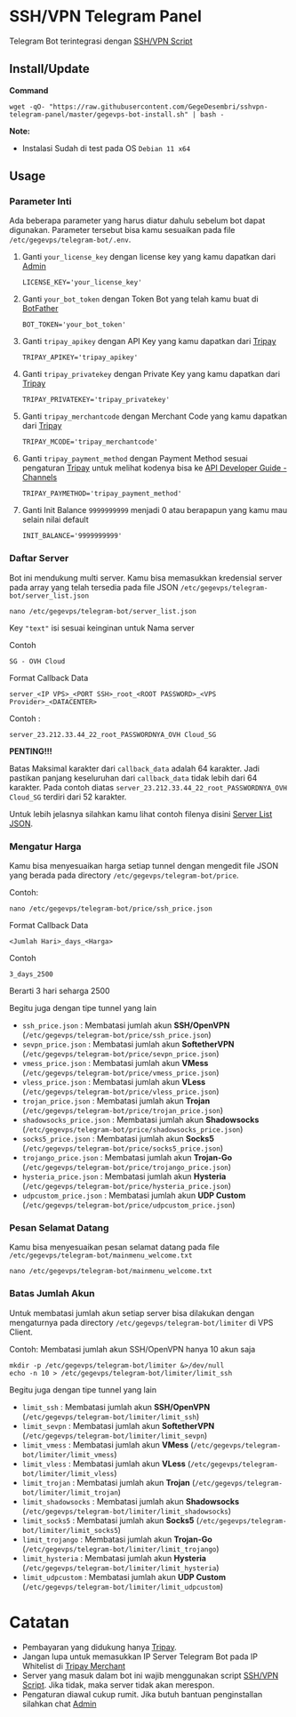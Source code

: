 # SSH/VPN Telegram Panel
Telegram Bot terintegrasi dengan [SSH/VPN Script](https://github.com/GegeDesembri/sshvpn-script)

## Install/Update

**Command**

    wget -qO- "https://raw.githubusercontent.com/GegeDesembri/sshvpn-telegram-panel/master/gegevps-bot-install.sh" | bash -

**Note:**
- Instalasi Sudah di test pada OS `Debian 11 x64`

## **Usage**

### Parameter Inti

Ada beberapa parameter yang harus diatur dahulu sebelum bot dapat digunakan. Parameter tersebut bisa kamu sesuaikan pada file `/etc/gegevps/telegram-bot/.env`.

1. Ganti `your_license_key` dengan license key yang kamu dapatkan dari [Admin](https://t.me/GegeVPS)

    `LICENSE_KEY='your_license_key'`

2. Ganti `your_bot_token` dengan Token Bot yang telah kamu buat di [BotFather](https://t.me/BotFather)

    `BOT_TOKEN='your_bot_token'`

3. Ganti `tripay_apikey` dengan API Key yang kamu dapatkan dari [Tripay](https://tripay.co.id/)

    `TRIPAY_APIKEY='tripay_apikey'`

4. Ganti `tripay_privatekey` dengan Private Key yang kamu dapatkan dari [Tripay](https://tripay.co.id/)

    `TRIPAY_PRIVATEKEY='tripay_privatekey'`

5. Ganti `tripay_merchantcode` dengan Merchant Code yang kamu dapatkan dari [Tripay](https://tripay.co.id/)

    `TRIPAY_MCODE='tripay_merchantcode'`

6. Ganti `tripay_payment_method` dengan Payment Method sesuai pengaturan [Tripay](https://tripay.co.id/) untuk melihat kodenya bisa ke [API Developer Guide - Channels](https://tripay.co.id/developer?tab=channels#channels)

    `TRIPAY_PAYMETHOD='tripay_payment_method'`

6. Ganti Init Balance `9999999999` menjadi 0 atau berapapun yang kamu mau selain nilai default

    `INIT_BALANCE='9999999999'`

### Daftar Server

Bot ini mendukung multi server. Kamu bisa memasukkan kredensial server pada array yang telah tersedia pada file JSON `/etc/gegevps/telegram-bot/server_list.json`

    nano /etc/gegevps/telegram-bot/server_list.json

Key `"text"` isi sesuai keinginan untuk Nama server

Contoh

`SG - OVH Cloud`

Format Callback Data

    server_<IP VPS>_<PORT SSH>_root_<ROOT PASSWORD>_<VPS Provider>_<DATACENTER>

Contoh :

    server_23.212.33.44_22_root_PASSWORDNYA_OVH Cloud_SG

**PENTING!!!**

Batas Maksimal karakter dari `callback_data` adalah 64 karakter. Jadi pastikan panjang keseluruhan dari `callback_data` tidak lebih dari 64 karakter. Pada contoh diatas `server_23.212.33.44_22_root_PASSWORDNYA_OVH Cloud_SG` terdiri dari 52 karakter.
    

Untuk lebih jelasnya silahkan kamu lihat contoh filenya disini [Server List JSON](https://github.com/GegeDesembri/sshvpn-telegram-panel/blob/master/example/server_list.json).

### Mengatur Harga

Kamu bisa menyesuaikan harga setiap tunnel dengan mengedit file JSON yang berada pada directory `/etc/gegevps/telegram-bot/price`.

Contoh:

    nano /etc/gegevps/telegram-bot/price/ssh_price.json

Format Callback Data

    <Jumlah Hari>_days_<Harga>

Contoh 

    3_days_2500

Berarti 3 hari seharga 2500

Begitu juga dengan tipe tunnel yang lain
- `ssh_price.json` : Membatasi jumlah akun **SSH/OpenVPN** (`/etc/gegevps/telegram-bot/price/ssh_price.json`)
- `sevpn_price.json` : Membatasi jumlah akun **SoftetherVPN** (`/etc/gegevps/telegram-bot/price/sevpn_price.json`)
- `vmess_price.json` : Membatasi jumlah akun **VMess** (`/etc/gegevps/telegram-bot/price/vmess_price.json`)
- `vless_price.json` : Membatasi jumlah akun **VLess** (`/etc/gegevps/telegram-bot/price/vless_price.json`)
- `trojan_price.json` : Membatasi jumlah akun **Trojan** (`/etc/gegevps/telegram-bot/price/trojan_price.json`)
- `shadowsocks_price.json` : Membatasi jumlah akun **Shadowsocks** (`/etc/gegevps/telegram-bot/price/shadowsocks_price.json`)
- `socks5_price.json` : Membatasi jumlah akun **Socks5** (`/etc/gegevps/telegram-bot/price/socks5_price.json`)
- `trojango_price.json` : Membatasi jumlah akun **Trojan-Go** (`/etc/gegevps/telegram-bot/price/trojango_price.json`)
- `hysteria_price.json` : Membatasi jumlah akun **Hysteria** (`/etc/gegevps/telegram-bot/price/hysteria_price.json`)
- `udpcustom_price.json` : Membatasi jumlah akun **UDP Custom** (`/etc/gegevps/telegram-bot/price/udpcustom_price.json`)

### Pesan Selamat Datang

Kamu bisa menyesuaikan pesan selamat datang pada file `/etc/gegevps/telegram-bot/mainmenu_welcome.txt`

    nano /etc/gegevps/telegram-bot/mainmenu_welcome.txt

### Batas Jumlah Akun

Untuk membatasi jumlah akun setiap server bisa dilakukan dengan mengaturnya pada directory `/etc/gegevps/telegram-bot/limiter` di VPS Client.

Contoh: Membatasi jumlah akun SSH/OpenVPN hanya 10 akun saja

    mkdir -p /etc/gegevps/telegram-bot/limiter &>/dev/null
    echo -n 10 > /etc/gegevps/telegram-bot/limiter/limit_ssh

Begitu juga dengan tipe tunnel yang lain
- `limit_ssh` : Membatasi jumlah akun **SSH/OpenVPN** (`/etc/gegevps/telegram-bot/limiter/limit_ssh`)
- `limit_sevpn` : Membatasi jumlah akun **SoftetherVPN** (`/etc/gegevps/telegram-bot/limiter/limit_sevpn`)
- `limit_vmess` : Membatasi jumlah akun **VMess** (`/etc/gegevps/telegram-bot/limiter/limit_vmess`)
- `limit_vless` : Membatasi jumlah akun **VLess** (`/etc/gegevps/telegram-bot/limiter/limit_vless`)
- `limit_trojan` : Membatasi jumlah akun **Trojan** (`/etc/gegevps/telegram-bot/limiter/limit_trojan`)
- `limit_shadowsocks` : Membatasi jumlah akun **Shadowsocks** (`/etc/gegevps/telegram-bot/limiter/limit_shadowsocks`)
- `limit_socks5` : Membatasi jumlah akun **Socks5** (`/etc/gegevps/telegram-bot/limiter/limit_socks5`)
- `limit_trojango` : Membatasi jumlah akun **Trojan-Go** (`/etc/gegevps/telegram-bot/limiter/limit_trojango`)
- `limit_hysteria` : Membatasi jumlah akun **Hysteria** (`/etc/gegevps/telegram-bot/limiter/limit_hysteria`)
- `limit_udpcustom` : Membatasi jumlah akun **UDP Custom** (`/etc/gegevps/telegram-bot/limiter/limit_udpcustom`)

# Catatan

- Pembayaran yang didukung hanya [Tripay](https://tripay.co.id/).
- Jangan lupa untuk memasukkan IP Server Telegram Bot pada IP Whitelist di [Tripay Merchant](https://tripay.co.id/member/merchant)
- Server yang masuk dalam bot ini wajib menggunakan script [SSH/VPN Script](https://github.com/GegeDesembri/sshvpn-script). Jika tidak, maka server tidak akan merespon.
- Pengaturan diawal cukup rumit. Jika butuh bantuan penginstallan silahkan chat [Admin](https://t.me/GegeVPS)
